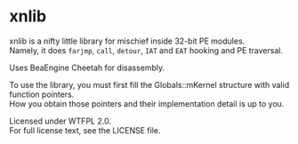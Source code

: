 xnlib
=====

xnlib is a nifty little library for mischief inside 32-bit PE modules.  
Namely, it does `farjmp`, `call`, `detour`, `IAT` and `EAT` hooking and PE traversal.

Uses BeaEngine Cheetah for disassembly.

To use the library, you must first fill the Globals::mKernel structure with valid function pointers.  
How you obtain those pointers and their implementation detail is up to you.

Licensed under WTFPL 2.0.  
For full license text, see the LICENSE file.
